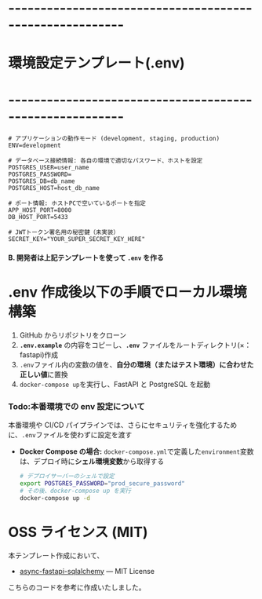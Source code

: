 # --------------------------------------------------------

# 環境設定テンプレート(.env)

# --------------------------------------------------------

```
# アプリケーションの動作モード (development, staging, production)
ENV=development

# データベース接続情報: 各自の環境で適切なパスワード、ホストを設定
POSTGRES_USER=user_name
POSTGRES_PASSWORD=
POSTGRES_DB=db_name
POSTGRES_HOST=host_db_name

# ポート情報: ホストPCで空いているポートを指定
APP_HOST_PORT=8000
DB_HOST_PORT=5433

# JWTトークン署名用の秘密鍵（未実装）
SECRET_KEY="YOUR_SUPER_SECRET_KEY_HERE"
```

#### B. 開発者は上記テンプレートを使って `.env` を作る

# .env 作成後以下の手順でローカル環境構築

1.  GitHub からリポジトリをクローン
2.  **`.env.example`** の内容をコピーし、**`.env`** ファイルをルートディレクトリ(×：fastapi)作成
3.  `.env`ファイル内の変数の値を、**自分の環境（またはテスト環境）に合わせた正しい値**に置換
4.  `docker-compose up`を実行し、FastAPI と PostgreSQL を起動

### Todo:本番環境での env 設定について

本番環境や CI/CD パイプラインでは、さらにセキュリティを強化するために、`.env`ファイルを使わずに設定を渡す

- **Docker Compose の場合:**
  `docker-compose.yml`で定義した`environment`変数は、デプロイ時に**シェル環境変数**から取得する
  ```bash
  # デプロイサーバーのシェルで設定
  export POSTGRES_PASSWORD="prod_secure_password"
  # その後、docker-compose up を実行
  docker-compose up -d
  ```

# OSS ライセンス (MIT)

本テンプレート作成において、

- [async-fastapi-sqlalchemy](https://github.com/rhoboro/async-fastapi-sqlalchemy) — MIT License

こちらのコードを参考に作成いたしました。
